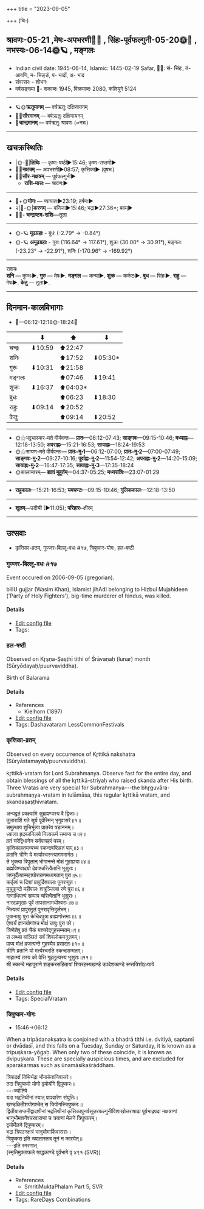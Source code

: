 +++
title = "2023-09-05"

+++
(चि॰)
## श्रावणः-05-21  ,मेषः-अपभरणी🌛🌌  ,  सिंहः-पूर्वफल्गुनी-05-20🌞🌌  ,  नभस्यः-06-14🌞🪐  , मङ्गलः
- Indian civil date: 1945-06-14, Islamic: 1445-02-19 Ṣafar, 🌌🌞: सं- सिंहः, तं- आवणि, म- चिङ्ङं, प- भादों, अ- भाद
- संवत्सरः - शोभनः
- वर्षसङ्ख्या 🌛- शकाब्दः 1945, विक्रमाब्दः 2080, कलियुगे 5124
___________________
- 🪐🌞**ऋतुमानम्** — वर्षऋतुः दक्षिणायनम्
- 🌌🌞**सौरमानम्** — वर्षऋतुः दक्षिणायनम्
- 🌛**चान्द्रमानम्** — वर्षऋतुः श्रावणः (≈नभः)
___________________


## खचक्रस्थितिः
- |🌞-🌛|**तिथिः** — कृष्ण-षष्ठी►15:46; कृष्ण-सप्तमी►  
- 🌌🌛**नक्षत्रम्** — अपभरणी►08:57; कृत्तिका► (वृषभः)  
- 🌌🌞**सौर-नक्षत्रम्** — पूर्वफल्गुनी►  
  - **राशि-मासः** — श्रावणः► 
___________________
- 🌛+🌞**योगः** — व्याघातः►23:19; हर्षणः►  
- २|🌛-🌞|**करणम्** — वणिजा►15:46; भद्रा►27:36*; बवम्►  
- 🌌🌛- **चन्द्राष्टम-राशिः**—तुला  
___________________
- 🌞-🪐 **मूढग्रहाः** - बुधः (-2.79° → -0.84°)
- 🌞-🪐 **अमूढग्रहाः** - गुरुः (116.64° → 117.61°), शुक्रः (30.00° → 30.91°), मङ्गलः (-23.23° → -22.91°), शनिः (-170.96° → -169.92°)
___________________
राशयः  
**शनि** — कुम्भः►. **गुरु** — मेषः►. **मङ्गल** — कन्या►. **शुक्र** — कर्कटः►. **बुध** — सिंहः►. **राहु** — मेषः►. **केतु** — तुला►. 
___________________


## दिनमान-कालविभागाः
- 🌅—06:12-12:18🌞-18:24🌇  

|      |⬇     |⬆     |⬇     |
|------|-----|-----|------|
|चन्द्रः|⬇10:59 |⬆22:47 |     |
|शनिः   |     |⬆17:52 |⬇05:30*|
|गुरुः  |⬇10:31 |⬆21:58 |     |
|मङ्गलः |     |⬆07:46 |⬇19:41 |
|शुक्रः |⬇16:37 |⬆04:03*|     |
|बुधः   |     |⬆06:23 |⬇18:30 |
|राहुः  |⬇09:14 |⬆20:52 |     |
|केतुः  |     |⬆09:14 |⬇20:52 |
___________________
- 🌞⚝भट्टभास्कर-मते वीर्यवन्तः— **प्रातः**—06:12-07:43; **साङ्गवः**—09:15-10:46; **मध्याह्नः**—12:18-13:50; **अपराह्णः**—15:21-16:53; **सायाह्नः**—18:24-19:53  
- 🌞⚝सायण-मते वीर्यवन्तः— **प्रातः-मु॰1**—06:12-07:00; **प्रातः-मु॰2**—07:00-07:49; **साङ्गवः-मु॰2**—09:27-10:16; **पूर्वाह्णः-मु॰2**—11:54-12:42; **अपराह्णः-मु॰2**—14:20-15:09; **सायाह्नः-मु॰2**—16:47-17:35; **सायाह्नः-मु॰3**—17:35-18:24  
- 🌞कालान्तरम्— **ब्राह्मं मुहूर्तम्**—04:37-05:25; **मध्यरात्रिः**—23:07-01:29  
___________________
- **राहुकालः**—15:21-16:53; **यमघण्टः**—09:15-10:46; **गुलिककालः**—12:18-13:50  
___________________
- **शूलम्**—उदीची (►11:05); **परिहारः**–क्षीरम्  
___________________

## उत्सवाः
- कृत्तिका-व्रतम्, गुज्जर-बिल्लू-वधः #१७, त्रिपुष्कर-योगः, हल-षष्ठी
### गुज्जर-बिल्लू-वधः #१७

Event occured on 2006-09-05 (gregorian). 

billU gujjar (Wasim Khan), Islamist jihAdI belonging to Hizbul Mujahideen ('Party of Holy Fighters'), big-time murderer of hindus, was killed.

#### Details
- [Edit config file](https://github.com/jyotisham/adyatithi/blob/master/mahApuruSha/xatra-later/gregorian/day/09/05/gujjara-billU-vadhaH.toml)
- Tags: 


### हल-षष्ठी

Observed on Kr̥ṣṇa-Ṣaṣṭhī tithi of Śrāvaṇaḥ (lunar) month (Sūryōdayaḥ/puurvaviddha). 

Birth of Balarama

#### Details
- References
  - Kielhorn (1897)
- [Edit config file](https://github.com/jyotisham/adyatithi/blob/master/devatA/vaiShNava/lunar_month/tithi/05/21/hala-SaSThI.toml)
- Tags: Dashavataram LessCommonFestivals


### कृत्तिका-व्रतम्

Observed on every occurrence of Kr̥ttikā nakshatra (Sūryāstamayaḥ/puurvaviddha). 

kr̥ttikā-vratam for Lord Subrahmanya. Observe fast for the entire day, and obtain blessings of all the kr̥ttikā-striyaḥ who raised skanda after His birth. Three Vratas are very special for Subrahmanya---the bhr̥guvāra-subrahmaṇya-vratam in tulāmāsa, this regular kr̥ttikā vratam, and skandaṣaṣṭhivratam.

अन्यद्व्रतं प्रवक्ष्यामि सुब्रह्मण्यस्य वै द्विजाः।  
तुलाराशिं गते सूर्य पूर्वस्मिन् भृगुवासरे॥१॥  
समुत्थाय शुचिर्भूत्वा प्रातरेव षडाननम्।  
ध्यात्वा हृदब्जनिलये नित्यकर्म समाप्य च॥२॥  
व्रतं चरेद्विधानेन सर्वपापहरं परम्।  
कृत्तिकाव्रतमन्यच्च स्कन्दषष्ठिव्रतं पाम्॥३॥  
व्रतानि त्रीणि ये मर्त्याश्चरन्त्यागममार्गतः।  
ते भुक्त्वा विपुलान् भोगानन्ते मोक्षं गुहाज्ञया॥४॥  
ब्रह्मविष्ण्वादयो देवाश्चरित्वैतानि भूसुराः।  
जघ्नुर्दैत्यान्महाघोरान्रणमध्यगतान् पुरा॥५॥  
कर्तृत्वं च दिशां प्रापुर्दिक्पालाः पुनरप्युत।  
मुचुकुन्दो महीपालः शत्रूञ्जित्वा रणे पुरा॥६॥  
गाणाधिपत्यं सम्पाप चरित्वैतानि भूसुराः।  
नारदप्रमुखाः पूर्वे तापसानामधीश्वराः॥७॥  
नित्यत्वं प्रापुरतुलं पुनरावृत्तिदुर्लभम्।  
पुत्रानायुः पुरा केचिदपुत्रा ब्राह्मणोत्तमाः॥८॥  
ऐश्वर्यं ज्ञानयोगांश्च मोक्षं चापुः पुरा परे।  
त्रिष्वेतेषु व्रतं चैकं यश्चरेद्गुहसम्मतम्॥९॥  
स लब्ध्वा वाञ्छितं सर्वं शिवलोकमनुत्तमम्।  
प्राप्य मोक्षं व्रजत्यन्ते गुहस्यैव प्रसादतः॥१०॥  
त्रीणि व्रतानि यो मर्त्यश्चरति स्कन्दसम्मतम्।  
माहात्म्यं तस्य को वेत्ति गुहतुल्यस्य भूसुराः॥११॥   
श्री स्कान्दे महापुराणे शङ्करसंहितायां शिवरहस्यखण्डे उपदेशकाण्डे सप्तत्रिंशोऽध्याये



#### Details
- [Edit config file](https://github.com/jyotisham/adyatithi/blob/master/devatA/kaumAra/sidereal_solar_month/nakshatra/00/03/kRttikA-vratam.toml)
- Tags: SpecialVratam


### त्रिपुष्कर-योगः
- 15:46→06:12



When a tripādanakṣatra is conjoined with a bhadrā tithi i.e. dvitīyā, saptamī or dvādaśī, and this falls on a Tuesday, Sunday or Saturday, it is known as a tripuṣkara-yōgaḥ. When only two of these coincide, it is known as dvipuṣkara. These are specially auspicious times, and are excluded for aparakarmas such as ūnamāsikaśrāddham.

त्रिपादर्क्षं तिथिर्भद्रा भौमार्कशनिवासरे।  
तदा त्रिपुष्करो योगो द्वयोर्योगे द्विपुष्करः॥  
---ज्योतिषे  
यदा भद्रतिथीनां स्यात् पापवारेण संयुतिः।  
खण्डक्षितीशयोगश्चेत् स त्रियोगस्त्रिपुष्करः॥  
द्वितीयासप्तमीद्वादशीनां भद्रतिथीनां कृत्तिकापुनर्वसूत्तरफल्गुनीविशाखोत्तराषाढा पूर्वभाद्रपदा नक्षत्राणां भानुभौमशनैश्चरवाराणां च त्रयाणां मेलने त्रिपुष्करम्।  
द्वयोर्मेलने द्विपुष्करम्।   
भद्रा त्रिपदनक्षत्रं भानुभौमार्किवासराः।  
त्रिपुष्करा इति ख्यातास्तत्र तूनं न कारयेत्॥  
---इति स्मरणात्  
(स्मृतिमुक्ताफले श्राद्धकाण्डे पूर्वभागे पृ ४९१ (SVR))



#### Details
- References
  - SmritiMuktaPhalam Part 5, SVR
- [Edit config file](https://github.com/jyotisham/adyatithi/blob/master/time_focus/misc_combinations/description_only/tripuSkara-yOgaH~2.toml)
- Tags: RareDays Combinations


